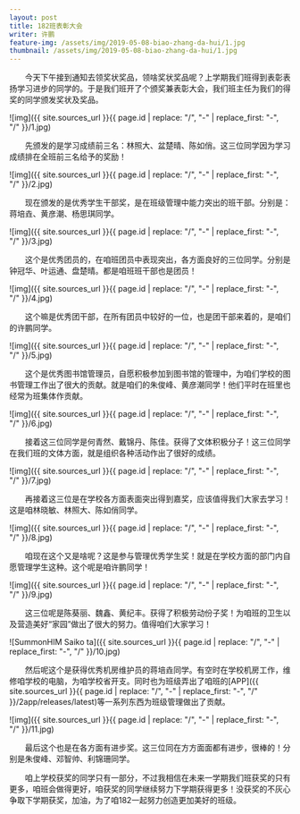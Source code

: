 ```yaml
---
layout: post
title: 182班表彰大会
writer: 许鹏
feature-img: /assets/img/2019-05-08-biao-zhang-da-hui/1.jpg
thumbnail: /assets/img/2019-05-08-biao-zhang-da-hui/1.jpg
---
```

&emsp;&emsp;今天下午接到通知去领奖状奖品，领啥奖状奖品呢？上学期我们班得到表彰表扬学习进步的同学的。于是我们班开了个颁奖兼表彰大会，我们班主任为我们的得奖的同学颁发奖状及奖品。

![img]({{ site.sources_url }}{{ page.id | replace: "/", "-" | replace_first: "-", "/" }}/1.jpg)

&emsp;&emsp;先颁发的是学习成绩前三名：林照大、盆楚晴、陈如俏。这三位同学因为学习成绩排在全班前三名给予的奖励！

![img]({{ site.sources_url }}{{ page.id | replace: "/", "-" | replace_first: "-", "/" }}/2.jpg)

&emsp;&emsp;现在颁发的是优秀学生干部奖，是在班级管理中能力突出的班干部。分别是：蒋培垚、黄彦潮、杨思琪同学。

![img]({{ site.sources_url }}{{ page.id | replace: "/", "-" | replace_first: "-", "/" }}/3.jpg)

&emsp;&emsp;这个是优秀团员的，在咱班团员中表现突出，各方面良好的三位同学。分别是钟冠华、叶运通、盘楚晴。都是咱班班干部也是团员！

![img]({{ site.sources_url }}{{ page.id | replace: "/", "-" | replace_first: "-", "/" }}/4.jpg)

&emsp;&emsp;这个嘛是优秀团干部，在所有团员中较好的一位，也是团干部来着的，是咱们的许鹏同学。

![img]({{ site.sources_url }}{{ page.id | replace: "/", "-" | replace_first: "-", "/" }}/5.jpg)

&emsp;&emsp;这个是优秀图书馆管理员，自愿积极参加到图书馆的管理中，为咱们学校的图书管理工作出了很大的贡献。就是咱们的朱俊峰、黄彦潮同学！他们平时在班里也经常为班集体作贡献。

![img]({{ site.sources_url }}{{ page.id | replace: "/", "-" | replace_first: "-", "/" }}/6.jpg)

&emsp;&emsp;接着这三位同学是何青然、戴锦丹、陈佳。获得了文体积极分子！这三位同学在我们班的文体方面，就是组织各种活动作出了很好的成绩。

![img]({{ site.sources_url }}{{ page.id | replace: "/", "-" | replace_first: "-", "/" }}/7.jpg)

&emsp;&emsp;再接着这三位是在学校各方面表面突出得到嘉奖，应该值得我们大家去学习！这是咱林晓敏、林照大、陈如俏同学。

![img]({{ site.sources_url }}{{ page.id | replace: "/", "-" | replace_first: "-", "/" }}/8.jpg)

&emsp;&emsp;咱现在这个又是啥呢？这是参与管理优秀学生奖！就是在学校方面的部门内自愿管理学生这种。这个呢是咱许鹏同学！

![img]({{ site.sources_url }}{{ page.id | replace: "/", "-" | replace_first: "-", "/" }}/9.jpg)

&emsp;&emsp;这三位呢是陈葵丽、魏鑫、黄纪丰。获得了积极劳动份子奖！为咱班的卫生以及营造美好“家园”做出了很大的努力。值得咱们大家学习！

![SummonHIM Saiko ta]({{ site.sources_url }}{{ page.id | replace: "/", "-" | replace_first: "-", "/" }}/10.jpg)

&emsp;&emsp;然后呢这个是获得优秀机房维护员的蒋培垚同学。有空时在学校机房工作，维修咱学校的电脑，为咱学校省开支。同时也为班级弄出了咱班的[APP]({{ site.sources_url }}{{ page.id | replace: "/", "-" | replace_first: "-", "/" }}/2app/releases/latest)等一系列东西为班级管理做出了贡献。

![img]({{ site.sources_url }}{{ page.id | replace: "/", "-" | replace_first: "-", "/" }}/11.jpg)

&emsp;&emsp;最后这个也是在各方面有进步奖。这三位同在方方面面都有进步，很棒的！分别是朱俊峰、邓智帅、利锦珊同学。

&emsp;&emsp;咱上学校获奖的同学只有一部分，不过我相信在未来一学期我们班获奖的只有更多，咱班会做得更好，咱获奖的同学继续努力下学期获得更多！没获奖的不灰心争取下学期获奖，加油，为了咱182一起努力创造更加美好的班级。